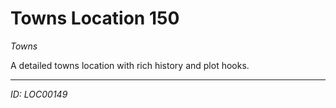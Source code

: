 # Towns Location 150

*Towns*

A detailed towns location with rich history and plot hooks.

---
*ID: LOC00149*
